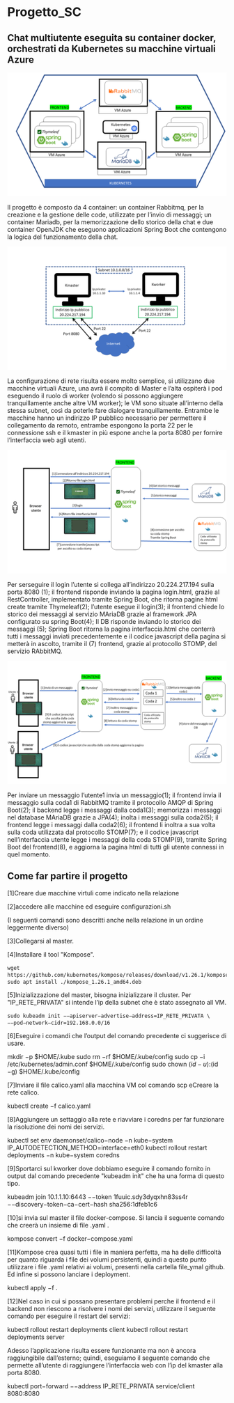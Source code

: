 # Progetto_SC
## Chat multiutente eseguita su container docker, orchestrati da Kubernetes su macchine virtuali Azure 

![alt text](https://github.com/stefano-colombo/Progetto_SC/blob/main/immagini_readme/struttura_progetto.png)

Il progetto è composto da 4 container: un container Rabbitmq, per la creazione e la gestione delle code, utilizzate per l’invio di messaggi; un container Mariadb, per la memorizzazione dello storico della chat e due container OpenJDK che eseguono applicazioni Spring Boot che contengono la logica del funzionamento della chat.

![alt text](https://github.com/stefano-colombo/Progetto_SC/blob/main/immagini_readme/configurazione_rete.png)

La configurazione di rete risulta essere molto semplice, si utilizzano due macchine virtuali Azure, una avrà il compito di Master e l’alta ospiterà i pod eseguendo il ruolo di worker (volendo si possono aggiungere tranquillamente anche altre VM worker); le VM sono situate all’interno della stessa subnet, così da poterle fare dialogare tranquillamente. Entrambe le macchine hanno un indirizzo IP pubblico necessario per permettere il collegamento da remoto, entrambe espongono la porta 22 per le connessione ssh e il kmaster in più espone anche la porta 8080 per fornire l’interfaccia web agli utenti.

![alt text](https://github.com/stefano-colombo/Progetto_SC/blob/main/immagini_readme/login.png)

Per serseguire il login l’utente si collega all’indirizzo 20.224.217.194 sulla porta 8080 (1); il frontend risponde inviando la pagina login.html, grazie al RestController, implementato tramite Spring Boot, che ritorna pagine html create tramite Thymeleaf(2); l’utente esegue il login(3); il frontend chiede lo storico dei messaggi al servizio MAriaDB grazie al framework JPA configurato su spring Boot(4); Il DB risponde inviando lo storico dei messaggi (5); Spring Boot ritorna la pagina interfaccia.html che conterrà tutti i messaggi inviati precedentemente e il codice javascript della pagina si metterà in ascolto, tramite il (7) frontend, grazie al protocollo STOMP, del servizio RAbbitMQ.

![alt text](https://github.com/stefano-colombo/Progetto_SC/blob/main/immagini_readme/invio_messaggio.png)

Per inviare un messaggio l’utente1 invia un messaggio(1); il frontend invia il messaggio sulla coda1 di RabbitMQ tramite il protocollo AMQP di Spring Boot(2); il backend legge i messaggi dalla coda1(3); memorizza i messaggi nel database MAriaDB grazie a JPA(4); inolta i messaggi sulla coda2(5); il frontend legge i messaggi dalla coda2(6); il frontend li inoltra a sua volta sulla coda utilizzata dal protocollo STOMP(7); e il codice javascript nell’interfaccia utente legge i messaggi della coda STOMP(9), tramite Spring Boot del frontend(8), e aggiorna la pagina html di tutti gli utente connessi in quel momento.

## Come far partire il progetto

[1]Creare due macchine virtuli come indicato nella relazione

[2]accedere alle macchine ed eseguire configurazioni.sh

(I seguenti comandi sono descritti anche nella relazione in un ordine leggermente diverso)

[3]Collegarsi al master.

[4]Installare il tool "Kompose".
```
wget https://github.com/kubernetes/kompose/releases/download/v1.26.1/kompose_amd64.deb
sudo apt install ./kompose_1.26.1_amd64.deb
```
[5]Inizializzazione del master, bisogna inizializzare il cluster. Per "IP_RETE_PRIVATA" si intende l’ip della subnet che è stato assegnato all VM.
```
sudo kubeadm init −−apiserver−advertise−address=IP_RETE_PRIVATA \
−−pod−network−cidr=192.168.0.0/16
```
[6]Eseguire i comandi che l’output del comando precedente ci suggerisce di usare.

mkdir −p $HOME/.kube
sudo rm −rf $HOME/.kube/config
sudo cp −i /etc/kubernetes/admin.conf $HOME/.kube/config
sudo chown $(id −u):$(id −g) $HOME/.kube/config

[7]Inviare il file calico.yaml alla macchina VM col comando scp eCreare la rete calico.

kubectl create −f calico.yaml

[8]Aggiungere un settaggio alla rete e riavviare i coredns per far funzionare la risoluzione
dei nomi dei servizi.

kubectl set env daemonset/calico−node −n kube−system \
IP_AUTODETECTION_METHOD=interface=eth0
kubectl rollout restart deployments −n kube−system coredns

[9]Sportarci sul kworker dove dobbiamo eseguire il comando fornito in output dal comando
precedente "kubeadm init" che ha una forma di questo tipo.

kubeadm join 10.1.1.10:6443 −−token 1fuuic.sdy3dyqxhn83ss4r \
−−discovery−token−ca−cert−hash sha256:1dfeb1c6

[10]si invia sul master il file docker-compose. Si lancia il seguente comando che creerà un insieme di file .yaml .

kompose convert −f docker−compose.yaml

[11]Kompose crea quasi tutti i file in maniera perfetta, ma ha delle difficoltà per quanto riguarda i file dei volumi persistenti, quindi a questo punto utilizzare i file .yaml relativi ai volumi, presenti nella cartella file_ymal github. Ed infine si possono lanciare i deployment.

kubectl apply −f .

[12]Nel caso in cui si possano presentare problemi perche il frontend e il backend non riescono
a risolvere i nomi dei servizi, utilizzare il seguente comando per eseguire il restart
del servizi:

kubectl rollout restart deployments client kubectl rollout restart deployments
server

Adesso l’applicazione risulta essere funzionante ma non è ancora raggiungibile
dall’esterno; quindi, eseguiamo il seguente comando che permette all’utente di
raggiungere l’interfaccia web con l’ip del kmaster alla porta 8080.

kubectl port−forward −−address IP_RETE_PRIVATA service/client 8080:8080


